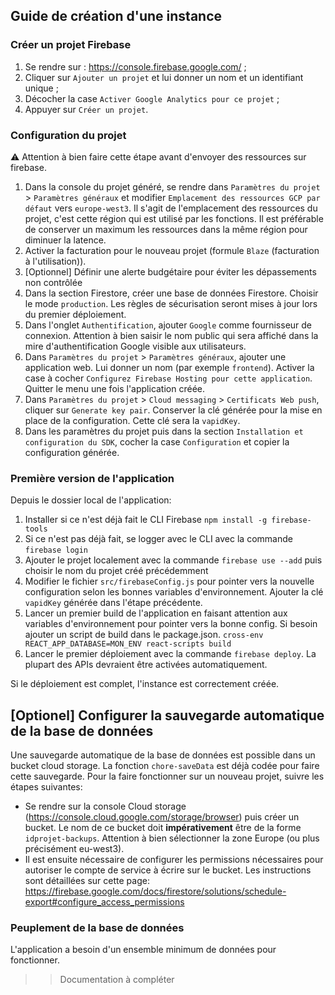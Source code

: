 ## Guide de création d'une instance

### Créer un projet Firebase

1. Se rendre sur : https://console.firebase.google.com/ ;
1. Cliquer sur `Ajouter un projet` et lui donner un nom et un identifiant unique ;
1. Décocher la case `Activer Google Analytics pour ce projet` ;
1. Appuyer sur `Créer un projet`.

### Configuration du projet

:warning: Attention à bien faire cette étape avant d'envoyer des ressources sur firebase.

1. Dans la console du projet généré, se rendre dans `Paramètres du projet` > `Paramètres généraux` et modifier `Emplacement des ressources GCP par défaut` vers `europe-west3`. Il s'agit de l'emplacement des ressources du projet, c'est cette région qui est utilisé par les fonctions. Il est préférable de conserver un maximum les ressources dans la même région pour diminuer la latence.
1. Activer la facturation pour le nouveau projet (formule `Blaze` (facturation à l'utilisation)).
1. [Optionnel] Définir une alerte budgétaire pour éviter les dépassements non contrôlée
1. Dans la section Firestore, créer une base de données Firestore. Choisir le mode `production`. Les règles de sécurisation seront mises à jour lors du premier déploiement.
1. Dans l'onglet `Authentification`, ajouter `Google` comme fournisseur de connexion. Attention à bien saisir le nom public qui sera affiché dans la mire d'authentification Google visible aux utilisateurs.
1. Dans `Paramètres du projet` > `Paramètres généraux`, ajouter une application web. Lui donner un nom (par exemple `frontend`). Activer la case à cocher `Configurez Firebase Hosting pour cette application`. Quitter le menu une fois l'application créée.
1. Dans `Paramètres du projet` > `Cloud messaging` > `Certificats Web push`, cliquer sur `Generate key pair`. Conserver la clé générée pour la mise en place de la configuration. Cette clé sera la `vapidKey`.
1. Dans les paramètres du projet puis dans la section `Installation et configuration du SDK`, cocher la case `Configuration` et copier la configuration générée.

### Première version de l'application

Depuis le dossier local de l'application:

1. Installer si ce n'est déjà fait le CLI Firebase `npm install -g firebase-tools`
1. Si ce n'est pas déjà fait, se logger avec le CLI avec la commande `firebase login`
1. Ajouter le projet localement avec la commande `firebase use --add` puis choisir le nom du projet créé précédemment
1. Modifier le fichier `src/firebaseConfig.js` pour pointer vers la nouvelle configuration selon les bonnes variables d'environnement. Ajouter la clé `vapidKey` générée dans l'étape précédente.
1. Lancer un premier build de l'application en faisant attention aux variables d'environnement pour pointer vers la bonne config. Si besoin ajouter un script de build dans le package.json. `cross-env REACT_APP_DATABASE=MON_ENV react-scripts build`
1. Lancer le premier déploiement avec la commande `firebase deploy`. La plupart des APIs devraient être activées automatiquement.

Si le déploiement est complet, l'instance est correctement créée.

## [Optionel] Configurer la sauvegarde automatique de la base de données

Une sauvegarde automatique de la base de données est possible dans un bucket cloud storage. La fonction `chore-saveData` est déjà codée pour faire cette sauvegarde. Pour la faire fonctionner sur un nouveau projet, suivre les étapes suivantes:

- Se rendre sur la console Cloud storage (https://console.cloud.google.com/storage/browser) puis créer un bucket. Le nom de ce bucket doit **impérativement** être de la forme `idprojet-backups`. Attention à bien sélectionner la zone Europe (ou plus précisément eu-west3).
- Il est ensuite nécessaire de configurer les permissions nécessaires pour autoriser le compte de service à écrire sur le bucket. Les instructions sont détaillées sur cette page: https://firebase.google.com/docs/firestore/solutions/schedule-export#configure_access_permissions

### Peuplement de la base de données

L'application a besoin d'un ensemble minimum de données pour fonctionner.

> > Documentation à compléter
